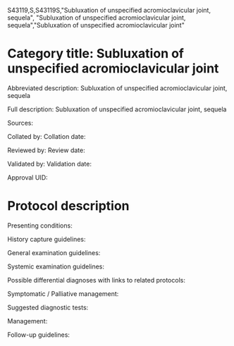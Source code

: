 S43119,S,S43119S,"Subluxation of unspecified acromioclavicular joint, sequela", "Subluxation of unspecified acromioclavicular joint, sequela","Subluxation of unspecified acromioclavicular joint"
# Category title: Subluxation of unspecified acromioclavicular joint

Abbreviated description: Subluxation of unspecified acromioclavicular joint, sequela

Full description: Subluxation of unspecified acromioclavicular joint, sequela

Sources:

Collated by:
Collation date:

Reviewed by:
Review date:

Validated by:
Validation date:

Approval UID:

# Protocol description

Presenting conditions:

History capture guidelines:

General examination guidelines:

Systemic examination guidelines:

Possible differential diagnoses with links to related protocols:

Symptomatic / Palliative management:

Suggested diagnostic tests:

Management:

Follow-up guidelines:
